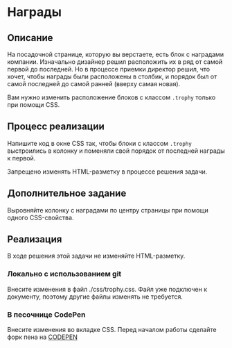 ﻿# Награды

## Описание
На посадочной странице, которую вы верстаете, есть блок с наградами компании. Изначально дизайнер решил расположить их в ряд от самой первой до последней. Но в процессе приемки директор решил, что хочет, чтобы награды были расположены в столбик, и порядок был от самой последней до самой ранней (вверху самая новая).

Вам нужно изменить расположение блоков с классом `.trophy` только при помощи CSS.

## Процесс реализации
Напишите код в окне CSS так, чтобы блоки с классом `.trophy` выстроились в колонку и поменяли свой порядок от последней награды к первой.

Запрещено изменять HTML-разметку в процессе решения задачи.

## Дополнительное задание
Выровняйте колонку с наградами по центру страницы при помощи одного CSS-свойства.

## Реализация
В ходе решения этой задачи не изменяйте HTML-разметку.

### Локально с использованием git

Внесите изменения в файл ./css/trophy.css. Файл уже подключен к документу, поэтому другие файлы изменять не требуется.

### В песочнице CodePen

Внесите изменения во вкладке CSS. Перед началом работы сделайте форк пена на [CODEPEN](https://codepen.io/P-Trofimov/pen/oGRYoa)
